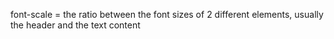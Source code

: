 font-scale = the ratio between the font sizes of 2 different elements, usually the header and the text content